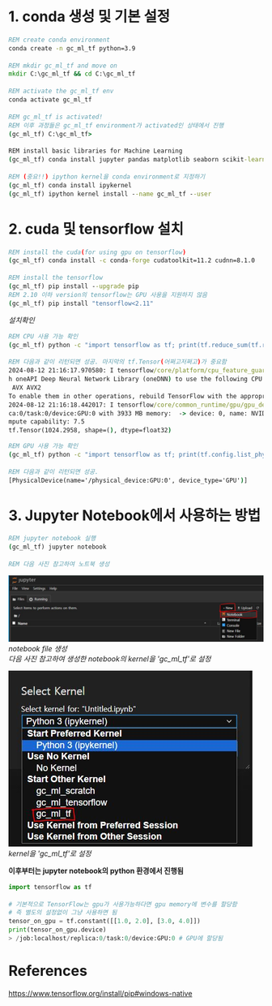 # 1. conda 생성 및 기본 설정
```cmd
REM create conda environment
conda create -n gc_ml_tf python=3.9

REM mkdir gc_ml_tf and move on
mkdir C:\gc_ml_tf && cd C:\gc_ml_tf

REM activate the gc_ml_tf env
conda activate gc_ml_tf

REM gc_ml_tf is activated!
REM 이후 과정들은 gc_ml_tf environment가 activated인 상태에서 진행
(gc_ml_tf) C:\gc_ml_tf>

REM install basic libraries for Machine Learning
(gc_ml_tf) conda install jupyter pandas matplotlib seaborn scikit-learn -y

REM (중요!!) ipython kernel을 conda environment로 지정하기
(gc_ml_tf) conda install ipykernel
(gc_ml_tf) ipython kernel install --name gc_ml_tf --user
```


# 2. cuda 및 tensorflow 설치
```cmd
REM install the cuda(for using gpu on tensorflow)
(gc_ml_tf) conda install -c conda-forge cudatoolkit=11.2 cudnn=8.1.0

REM install the tensorflow
(gc_ml_tf) pip install --upgrade pip
REM 2.10 이하 version의 tensorflow는 GPU 사용을 지원하지 않음
(gc_ml_tf) pip install "tensorflow<2.11"
```

*설치확인*  
```cmd
REM CPU 사용 가능 확인
(gc_ml_tf) python -c "import tensorflow as tf; print(tf.reduce_sum(tf.random.normal([1000, 1000])))"

REM 다음과 같이 리턴되면 성공. 마지막의 tf.Tensor(어쩌고저쩌고)가 중요함
2024-08-12 21:16:17.970580: I tensorflow/core/platform/cpu_feature_guard.cc:193] This TensorFlow binary is optimized wit
h oneAPI Deep Neural Network Library (oneDNN) to use the following CPU instructions in performance-critical operations:
 AVX AVX2
To enable them in other operations, rebuild TensorFlow with the appropriate compiler flags.
2024-08-12 21:16:18.442017: I tensorflow/core/common_runtime/gpu/gpu_device.cc:1616] Created device /job:localhost/repli
ca:0/task:0/device:GPU:0 with 3933 MB memory:  -> device: 0, name: NVIDIA GeForce RTX 2060, pci bus id: 0000:01:00.0, co
mpute capability: 7.5
tf.Tensor(1024.2958, shape=(), dtype=float32)
```

```cmd
REM GPU 사용 가능 확인
(gc_ml_tf) python -c "import tensorflow as tf; print(tf.config.list_physical_devices('GPU'))"

REM 다음과 같이 리턴되면 성공.
[PhysicalDevice(name='/physical_device:GPU:0', device_type='GPU')]
```


# 3. Jupyter Notebook에서 사용하는 방법
```cmd
REM jupyter notebook 실행
(gc_ml_tf) jupyter notebook

REM 다음 사진 참고하여 노트북 생성
```
![create the ipython notebook file](./Images/2I_Image11.JPG)  
*notebook file 생성*  
*다음 사진 참고하여 생성한 notebook의 kernel을 'gc_ml_tf'로 설정*  

![set kernel to 'gc_ml_tf'](./Images/2I_Image2.JPG)  
*kernel을 'gc_ml_tf'로 설정*  

**이후부터는 jupyter notebook의 python 환경에서 진행됨**  
```python
import tensorflow as tf

# 기본적으로 TensorFlow는 gpu가 사용가능하다면 gpu memory에 변수를 할당함
# 즉 별도의 설정없이 그냥 사용하면 됨
tensor_on_gpu = tf.constant([[1.0, 2.0], [3.0, 4.0]])
print(tensor_on_gpu.device)
> /job:localhost/replica:0/task:0/device:GPU:0 # GPU에 할당됨
```


# References
https://www.tensorflow.org/install/pip#windows-native
